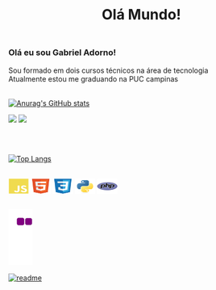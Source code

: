 <div id="user-content-toc">
  <ul align="center">
<summary><h1 style="display: inline-block">Olá Mundo!</h1></summary>
</div>
    
##    

### Olá eu sou Gabriel Adorno!

 <summary>
   Sou formado em dois cursos técnicos na área de tecnologia <br>
</summary>
<summary>
   Atualmente estou me graduando na PUC campinas <br>
</summary>
<br>
 
 [![Anurag's GitHub stats](https://github-readme-stats.vercel.app/api?username=Adorno7117&show_icons=true&theme=dark)](https://github.com/Adorno7117/github-readme-stats)

<a href="https://instagram.com/_gabriel_adorno_" target="_blank"><img src="https://img.shields.io/badge/-Instagram-%23E4405F?style=for-the-badge&logo=instagram&logoColor=white" target="_blank"></a>
 <a href = "ga7.adorno@outlook.com"><img src="https://img.shields.io/badge/-Email-%23333?style=for-the-badge&logo=gmail&logoColor=white" target="_blank"></a>
<br>

##
<br>

[![Top Langs](https://github-readme-stats.vercel.app/api/top-langs/?username=Adorno7117&layout=donut&theme=dark)](https://github.com/Adorno7117/github-readme-stats)

<div style="display: inline_block"><br>
  <img align="center" alt="Js" height="30" width="40" src="https://raw.githubusercontent.com/devicons/devicon/master/icons/javascript/javascript-plain.svg">
  <img align="center" alt="HTML" height="30" width="40" src="https://raw.githubusercontent.com/devicons/devicon/master/icons/html5/html5-original.svg">
  <img align="center" alt="CSS" height="30" width="40" src="https://raw.githubusercontent.com/devicons/devicon/master/icons/css3/css3-original.svg">
  <img align="center" alt="Python" height="30" width="40" src="https://raw.githubusercontent.com/devicons/devicon/master/icons/python/python-original.svg">
  <img align="center" alt="Python" height="30" width="40" src="https://raw.githubusercontent.com/devicons/devicon/master/icons/php/php-original.svg">
<br>
<br>

![snake gif](https://github.com/Adorno7117/Adorno7117/blob/output/github-contribution-grid-snake.gif)

[![readme](https://github-readme-stats.versel.app/api/pin/?username=Adorno7117repo=Adorno7117&theme=react)](https://github.com/Adorno7117/Adorno7117)
